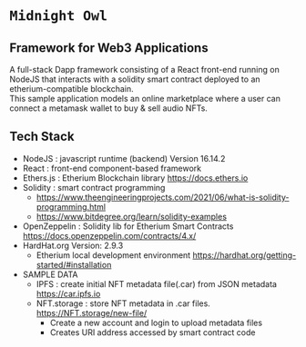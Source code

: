 # `Midnight Owl`  
## Framework for Web3 Applications  
A full-stack Dapp framework consisting of a React front-end running on NodeJS that interacts with a solidity smart contract deployed to an etherium-compatible blockchain.  
This sample application models an online marketplace where a user can connect a metamask wallet to buy & sell audio NFTs.  
## Tech Stack  
+ NodeJS  : javascript runtime (backend) Version 16.14.2
+ React : front-end component-based framework
+ Ethers.js : Etherium Blockchain library https://docs.ethers.io
+ Solidity : smart contract programming 
    * https://www.theengineeringprojects.com/2021/06/what-is-solidity-programming.html
    * https://www.bitdegree.org/learn/solidity-examples 
+ OpenZeppelin : Solidity lib for Etherium Smart Contracts  https://docs.openzeppelin.com/contracts/4.x/
+ HardHat.org Version: 2.9.3 
    + Etherium local development environment https://hardhat.org/getting-started/#installation
+ SAMPLE DATA
    + IPFS  : create initial NFT metadata file(.car) from JSON metadata https://car.ipfs.io 
    + NFT.storage  : store NFT metadata in .car files. https://NFT.storage/new-file/
        * Create a new account and login to upload metadata files
        * Creates URI address accessed by smart contract code
